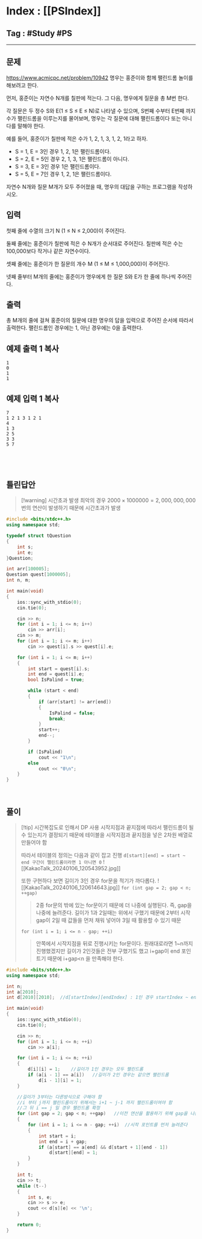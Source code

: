 # Index : [[PSIndex]]
## Tag : #Study #PS
---

## 문제
https://www.acmicpc.net/problem/10942
명우는 홍준이와 함께 팰린드롬 놀이를 해보려고 한다.

먼저, 홍준이는 자연수 N개를 칠판에 적는다. 그 다음, 명우에게 질문을 총 M번 한다.

각 질문은 두 정수 S와 E(1 ≤ S ≤ E ≤ N)로 나타낼 수 있으며, S번째 수부터 E번째 까지 수가 팰린드롬을 이루는지를 물어보며, 명우는 각 질문에 대해 팰린드롬이다 또는 아니다를 말해야 한다.

예를 들어, 홍준이가 칠판에 적은 수가 1, 2, 1, 3, 1, 2, 1라고 하자.

- S = 1, E = 3인 경우 1, 2, 1은 팰린드롬이다.
- S = 2, E = 5인 경우 2, 1, 3, 1은 팰린드롬이 아니다.
- S = 3, E = 3인 경우 1은 팰린드롬이다.
- S = 5, E = 7인 경우 1, 2, 1은 팰린드롬이다.

자연수 N개와 질문 M개가 모두 주어졌을 때, 명우의 대답을 구하는 프로그램을 작성하시오.

## 입력

첫째 줄에 수열의 크기 N (1 ≤ N ≤ 2,000)이 주어진다.

둘째 줄에는 홍준이가 칠판에 적은 수 N개가 순서대로 주어진다. 칠판에 적은 수는 100,000보다 작거나 같은 자연수이다.

셋째 줄에는 홍준이가 한 질문의 개수 M (1 ≤ M ≤ 1,000,000)이 주어진다.

넷째 줄부터 M개의 줄에는 홍준이가 명우에게 한 질문 S와 E가 한 줄에 하나씩 주어진다.

## 출력

총 M개의 줄에 걸쳐 홍준이의 질문에 대한 명우의 답을 입력으로 주어진 순서에 따라서 출력한다. 팰린드롬인 경우에는 1, 아닌 경우에는 0을 출력한다.

## 예제 출력 1 복사

```
1
0
1
1
```

## 예제 입력 1 복사

```
7
1 2 1 3 1 2 1
4
1 3
2 5
3 3
5 7
```
   
---
## 틀린답안
> [!warning] 시간초과 발생
> 최악의 경우 $2000 \times 1000000 = 2,000,000,000$ 번의 연산이 발생하기 때문에 시간초과가 발생
```cpp
#include <bits/stdc++.h>
using namespace std;

typedef struct tQuestion
{
	int s;
	int e;
}Question;

int arr[100005];
Question quest[1000005];
int n, m;

int main(void)
{
	ios::sync_with_stdio(0);
	cin.tie(0);

	cin >> n;
	for (int i = 1; i <= n; i++)
		cin >> arr[i];
	cin >> m;
	for (int i = 1; i <= m; i++)
		cin >> quest[i].s >> quest[i].e;

	for (int i = 1; i <= m; i++)
	{
		int start = quest[i].s;
		int end = quest[i].e;
		bool IsPalind = true;

		while (start < end)
		{
			if (arr[start] != arr[end])
			{
				IsPalind = false;
				break;
			}
			start++;
			end--;
		}

		if (IsPalind)
			cout << "1\n";
		else
			cout << "0\n";
	}
}
```
   
   
## 풀이
> [!tip] 시간복잡도로 인해서 DP 사용
> 시작지점과 끝지점에 따라서 팰린드롬이 될 수 있는지가 결정되기 때문에
> 테이블을 시작지점과 끝지점을 넣은 2차원 배열로 만들어야 함
> 
> 따라서 테이블의 정의는 다음과 같이 잡고 진행
> `d[start][end] = start ~ end 구간이 팰린드롬이라면 1 아니면 0`
> ![[KakaoTalk_20240106_120543952.jpg]]
> 
> 또한 구현하다 보면 길이가 3인 경우 for문을 적기가 까다롭다.
> ![[KakaoTalk_20240106_120614643.jpg]]
> `for (int gap = 2; gap < n; ++gap)`
> > 2중 for문의 밖에 있는 for문이기 때문에 더 나중에 실행된다. 즉, gap을 나중에 늘려준다. 
> > 길이가 1과 2일때는 위에서 구했기 때문에 2부터 시작
> > gap이 2일 때 값들을 먼저 채워 넣어야 3일 때 활용할 수 있기 때문
> 
> `for (int i = 1; i <= n - gap; ++i)`
> >안쪽에서 시작지점을 뒤로 진행시키는 for문이다.
> >원래대로라면 1~n까지 진행했겠지만 길이가 2인것들은 전부 구했기도 했고
> >i+gap이 end 포인트기 때문에 i+gap<n 을 만족해야 한다.

```cpp
#include <bits/stdc++.h>
using namespace std;

int n;
int a[2010];
int d[2010][2010];	//d[startIndex][endIndex] : 1인 경우 startIndex ~ endIndex 까지 팰린드롬

int main(void) 
{
	ios::sync_with_stdio(0);
	cin.tie(0);

	cin >> n;
	for (int i = 1; i <= n; ++i) 
		cin >> a[i];

	for (int i = 1; i <= n; ++i) 
	{
		d[i][i] = 1;	//길이가 1인 경우는 모두 팰린드롬
		if (a[i - 1] == a[i])	//길이가 2인 경우는 같으면 팰린드롬
			d[i - 1][i] = 1;
	}

	//길이가 3부터는 다른방식으로 구해야 함
	//i 부터 j까지 팰린드롬이기 위해서는 i+1 ~ j-1 까지 팰린드롬이여야 함
	//그 뒤 i == j 일 경우 팰린드롬 확정
	for (int gap = 2; gap < n; ++gap)	//이전 연산을 활용하기 위해 gap을 나중에 늘려줌
	{
		for (int i = 1; i <= n - gap; ++i)	//시작 포인트를 먼저 늘려준다
		{
			int start = i;
			int end = i + gap;
			if (a[start] == a[end] && d[start + 1][end - 1])
				d[start][end] = 1;
		}
	}

	int t;
	cin >> t;
	while (t--) 
	{
		int s, e;
		cin >> s >> e;
		cout << d[s][e] << '\n';
	}

	return 0;
}
```